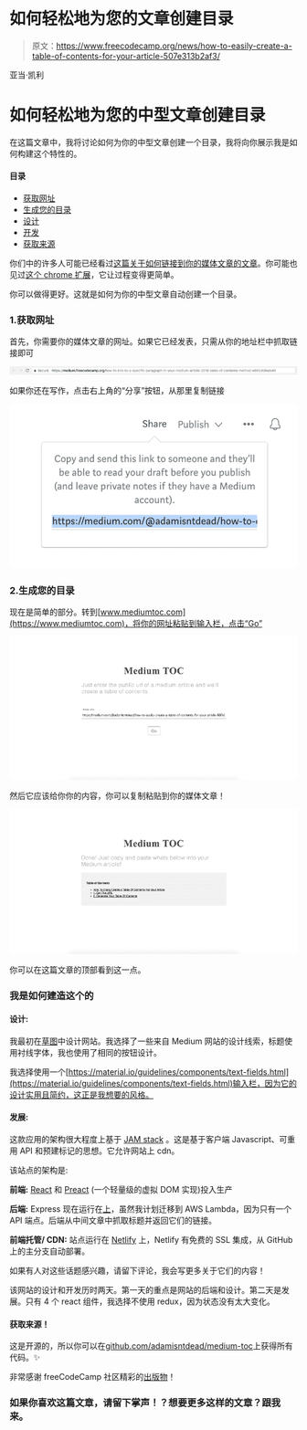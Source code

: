 # 如何轻松地为您的文章创建目录

> 原文：<https://www.freecodecamp.org/news/how-to-easily-create-a-table-of-contents-for-your-article-507e313b2af3/>

亚当·凯利

# 如何轻松地为您的中型文章创建目录

在这篇文章中，我将讨论如何为你的中型文章创建一个目录，我将向你展示我是如何构建这个特性的。

#### 目录

*   [获取网址](https://medium.com/p/507e313b2af3#e2d0)
*   [生成您的目录](https://medium.com/p/507e313b2af3#b4b8)
*   [设计](https://medium.com/p/507e313b2af3#d9a8)
*   [开发](https://medium.com/p/507e313b2af3#dca5)
*   [获取来源](https://medium.com/p/507e313b2af3#696e)

你们中的许多人可能已经看过[这篇关于如何链接到你的媒体文章的文章](https://medium.freecodecamp.org/how-to-link-to-a-specific-paragraph-in-your-medium-article-2018-table-of-contents-method-e66595fea549)。你可能也见过[这个 chrome 扩展](https://medium.com/@castroalves/medium-anchor-a-must-have-chrome-extension-for-bloggers-c45dfdc6b91e)，它让过程变得更简单。

你可以做得更好。这就是如何为你的中型文章自动创建一个目录。

### 1.获取网址

首先，你需要你的媒体文章的网址。如果它已经发表，只需从你的地址栏中抓取链接即可

![FbUV0O6cwmoi23LHvzz2NrKX2MuiSju8xMVQ](img/09ec92c3bf13cafe7037eeb9a5d2b54f.png)

如果你还在写作，点击右上角的“分享”按钮，从那里复制链接

![VaWdhwfh2lPCB8GLINgsV4G4dgYpvVl9akgK](img/bb0bf0d96d446baa1764614afedb9129.png)

### 2.生成您的目录

现在是简单的部分。转到[www.mediumtoc.com](https://www.mediumtoc.com)，将你的网址粘贴到输入栏，点击“Go”

![SeFydbL76uBcTWxPJBlP0hmWot5mc6li8H2f](img/b20e71855b6db923fd8dfd0a8543393b.png)

然后它应该给你你的内容，你可以复制粘贴到你的媒体文章！

![eEoCmfNhuAvDpM1-72E5vu6ZJ42NpZAPsU1w](img/f3df6620fece9b285ca1c28407cef135.png)

你可以在这篇文章的顶部看到这一点。

### 我是如何建造这个的

#### 设计:

我最初在[草图](https://www.sketchapp.com/)中设计网站。我选择了一些来自 Medium 网站的设计线索，标题使用衬线字体，我也使用了相同的按钮设计。

我选择使用一个[https://material.io/guidelines/components/text-fields.html](https://material.io/guidelines/components/text-fields.html)输入栏，因为它的设计实用且简约，这正是我想要的风格。

#### 发展:

这款应用的架构很大程度上基于 [JAM stack](https://jamstack.org/) 。这是基于客户端 Javascript、可重用 API 和预建标记的思想。它允许网站上 cdn。

该站点的架构是:

**前端:** [React](https://reactjs.org/) 和 [Preact](https://preactjs.com/) (一个轻量级的虚拟 DOM 实现)投入生产

**后端:** Express 现在运行在[上](https://zeit.co/now)，虽然我计划迁移到 AWS Lambda，因为只有一个 API 端点。后端从中间文章中抓取标题并返回它们的链接。

**前端托管/ CDN:** 站点运行在 [Netlify](https://www.netlify.com/) 上，Netlify 有免费的 SSL 集成，从 GitHub 上的主分支自动部署。

如果有人对这些话题感兴趣，请留下评论，我会写更多关于它们的内容！

该网站的设计和开发历时两天。第一天的重点是网站的后端和设计。第二天是发展。只有 4 个 react 组件，我选择不使用 redux，因为状态没有太大变化。

#### 获取来源！

这是开源的，所以你可以在[github.com/adamisntdead/medium-toc](https://github.com/adamisntdead/medium-toc)上获得所有代码。✨

非常感谢 freeCodeCamp 社区精彩的[出版物](http://medium.freecodecamp,com)！

### 如果你喜欢这篇文章，请留下掌声！？想要更多这样的文章？跟我来。